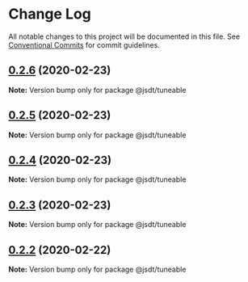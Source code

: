 # Change Log

All notable changes to this project will be documented in this file.
See [Conventional Commits](https://conventionalcommits.org) for commit guidelines.

## [0.2.6](https://github.com/jsdevtools/jsdevtools/compare/@jsdt/tuneable@0.2.5...@jsdt/tuneable@0.2.6) (2020-02-23)

**Note:** Version bump only for package @jsdt/tuneable





## [0.2.5](https://github.com/jsdevtools/jsdevtools/compare/@jsdt/tuneable@0.2.1...@jsdt/tuneable@0.2.5) (2020-02-23)

**Note:** Version bump only for package @jsdt/tuneable





## [0.2.4](https://github.com/jsdevtools/jsdevtools/compare/@jsdt/tuneable@0.2.1...@jsdt/tuneable@0.2.4) (2020-02-23)

**Note:** Version bump only for package @jsdt/tuneable





## [0.2.3](https://github.com/jsdevtools/jsdevtools/compare/@jsdt/tuneable@0.2.1...@jsdt/tuneable@0.2.3) (2020-02-23)

**Note:** Version bump only for package @jsdt/tuneable





## [0.2.2](https://github.com/jsdevtools/jsdevtools/compare/@jsdt/tuneable@0.2.1...@jsdt/tuneable@0.2.2) (2020-02-22)

**Note:** Version bump only for package @jsdt/tuneable





                                                                                                                                                                                                                                                                                                                                                                                                                                                                                                                                                                                                                                                                                                                                                                                                                                                                                                                                                                                                                                                                                                                                                             
